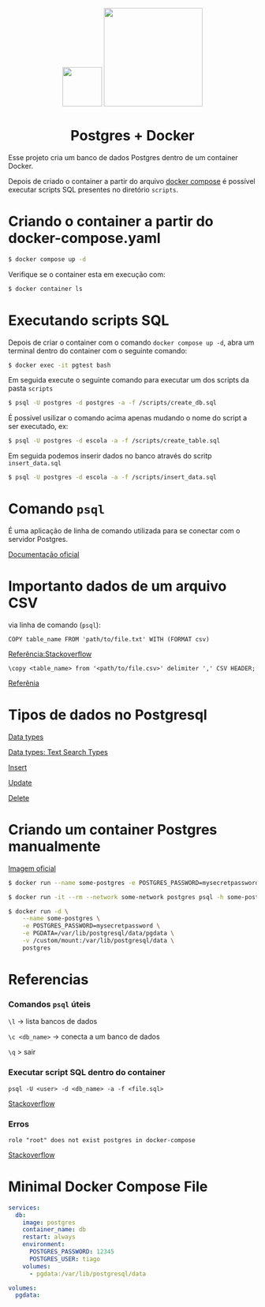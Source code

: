 <p align="center">
	<img src="https://upload.wikimedia.org/wikipedia/commons/2/29/Postgresql_elephant.svg" width=80>
	<img src="https://upload.wikimedia.org/wikipedia/en/f/f4/Docker_logo.svg" width=200>
</p>
<p align="center">
</p>

<h1 align="center">Postgres + Docker</h1>

Esse projeto cria um banco de dados Postgres dentro de um container Docker.

Depois de criado o container a partir do arquivo [docker compose](docker-compose.yaml) é possível executar scripts SQL presentes no diretório `scripts`.





# Criando o container a partir do docker-compose.yaml

```sh
$ docker compose up -d
```

Verifique se o container esta em execução com:

```sh
$ docker container ls
```






# Executando scripts SQL

Depois de criar o container com o comando `docker compose up -d`, abra um terminal dentro do container com o seguinte comando:

```bash
$ docker exec -it pgtest bash
```

Em seguida execute o seguinte comando para executar um dos scripts da pasta `scripts`

```bash
$ psql -U postgres -d postgres -a -f /scripts/create_db.sql
```

É possível usilizar o comando acima apenas mudando o nome do script a ser executado, ex:


```bash
$ psql -U postgres -d escola -a -f /scripts/create_table.sql
```

Em seguida podemos inserir dados no banco através do scritp `insert_data.sql`


```bash
$ psql -U postgres -d escola -a -f /scripts/insert_data.sql
```




# Comando `psql`

É uma aplicação de linha de comando utilizada para se conectar com o servidor Postgres.

[Documentação oficial](https://www.postgresql.org/docs/current/app-psql.html)




# Importanto dados de um arquivo CSV

via linha de comando (`psql`):

`COPY table_name FROM 'path/to/file.txt' WITH (FORMAT csv)`

[Referência:Stackoverflow](https://stackoverflow.com/questions/46395085/how-to-seed-data-into-a-postgres-database-table-from-a-csv-file)

`\copy <table_name> from '<path/to/file.csv>' delimiter ',' CSV HEADER;`

[Referênia](https://hasura.io/docs/2.0/schema/postgres/postgres-guides/import-data-from-csv/)





# Tipos de dados no Postgresql

[Data types](https://www.postgresql.org/docs/current/datatype.html)

[Data types: Text Search Types](https://www.postgresql.org/docs/current/datatype-textsearch.html)

[Insert](https://www.postgresql.org/docs/8.1/sql-insert.html)

[Update](https://www.postgresql.org/docs/12/sql-update.html)

[Delete](https://www.postgresql.org/docs/current/sql-delete.html)






# Criando um container Postgres manualmente

[Imagem oficial](https://hub.docker.com/_/postgres)

```sh
$ docker run --name some-postgres -e POSTGRES_PASSWORD=mysecretpassword -d postgres
```

```sh
$ docker run -it --rm --network some-network postgres psql -h some-postgres -U postgres
```

```sh
$ docker run -d \
	--name some-postgres \
	-e POSTGRES_PASSWORD=mysecretpassword \
	-e PGDATA=/var/lib/postgresql/data/pgdata \
	-v /custom/mount:/var/lib/postgresql/data \
	postgres
```





# Referencias

### Comandos `psql` úteis

`\l` -> lista bancos de dados

`\c <db_name>` -> conecta a um banco de dados

`\q` > sair

### Executar script SQL dentro do container

`psql -U <user> -d <db_name> -a -f <file.sql>`

[Stackoverflow](https://stackoverflow.com/questions/9736085/run-a-postgresql-sql-file-using-command-line-arguments)


### Erros

`role "root" does not exist postgres in docker-compose`

[Stackoverflow](https://stackoverflow.com/questions/60193781/postgres-with-docker-compose-gives-fatal-role-root-does-not-exist-error)




# Minimal Docker Compose File

```yaml
services:
  db:
    image: postgres
    container_name: db
    restart: always
    environment:
      POSTGRES_PASSWORD: 12345
      POSTGRES_USER: tiago
    volumes:
      - pgdata:/var/lib/postgresql/data

volumes:
  pgdata:

```